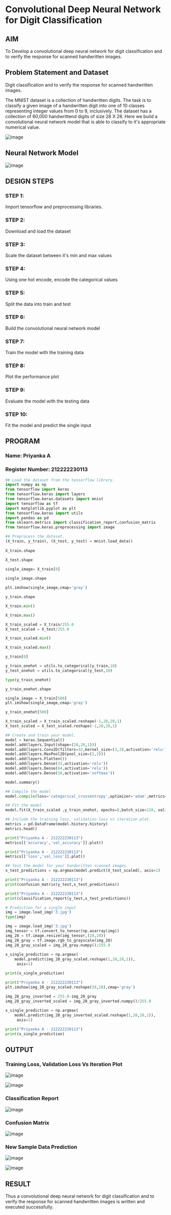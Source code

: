 # Convolutional Deep Neural Network for Digit Classification

## AIM

To Develop a convolutional deep neural network for digit classification and to verify the response for scanned handwritten images.

## Problem Statement and Dataset
Digit classification and to verify the response for scanned handwritten images.

The MNIST dataset is a collection of handwritten digits. The task is to classify a given image of a handwritten digit into one of 10 classes representing integer values from 0 to 9, inclusively. The dataset has a collection of 60,000 handwrittend digits of size 28 X 28. Here we build a convolutional neural network model that is able to classify to it's appropriate numerical value.

![image](https://github.com/PriyankaAnnadurai/mnist-classification/assets/118351569/39c33773-b4a5-43ae-a225-f60940e375bd)

## Neural Network Model

![image](https://github.com/PriyankaAnnadurai/mnist-classification/assets/118351569/9aeb627d-acdd-4007-98e1-12422f0264ef)


## DESIGN STEPS

### STEP 1:
Import tensorflow and preprocessing libraries.

### STEP 2:
Download and load the dataset

### STEP 3:
Scale the dataset between it's min and max values

### STEP 4:
Using one hot encode, encode the categorical values

### STEP 5:
Split the data into train and test

### STEP 6:
Build the convolutional neural network model

### STEP 7:
Train the model with the training data

### STEP 8:
Plot the performance plot

### STEP 9:
Evaluate the model with the testing data

### STEP 10:
Fit the model and predict the single input

## PROGRAM

### Name: Priyanka A
### Register Number: 212222230113

```python
## Load the dataset from the tensorflow library.
import numpy as np
from tensorflow import keras
from tensorflow.keras import layers
from tensorflow.keras.datasets import mnist
import tensorflow as tf
import matplotlib.pyplot as plt
from tensorflow.keras import utils
import pandas as pd
from sklearn.metrics import classification_report,confusion_matrix
from tensorflow.keras.preprocessing import image

## Preprocess the dataset.
(X_train, y_train), (X_test, y_test) = mnist.load_data()
     
X_train.shape

X_test.shape

single_image= X_train[0]
     
single_image.shape

plt.imshow(single_image,cmap='gray')

y_train.shape

X_train.min()

X_train.max()

X_train_scaled = X_train/255.0
X_test_scaled = X_test/255.0

X_train_scaled.min()

X_train_scaled.max()

y_train[0]

y_train_onehot = utils.to_categorical(y_train,10)
y_test_onehot = utils.to_categorical(y_test,10)

type(y_train_onehot)

y_train_onehot.shape

single_image = X_train[500]
plt.imshow(single_image,cmap='gray')

y_train_onehot[500]

X_train_scaled = X_train_scaled.reshape(-1,28,28,1)
X_test_scaled = X_test_scaled.reshape(-1,28,28,1)

## Create and train your model.
model = keras.Sequential()
model.add(layers.Input(shape=(28,28,1)))
model.add(layers.Conv2D(filters=32,kernel_size=(3,3),activation='relu'))
model.add(layers.MaxPool2D(pool_size=(2,2)))
model.add(layers.Flatten())
model.add(layers.Dense(32,activation='relu'))
model.add(layers.Dense(64,activation='relu'))
model.add(layers.Dense(10,activation='softmax'))

model.summary()

## Compile the model
model.compile(loss='categorical_crossentropy',optimizer='adam',metrics='accuracy')

## Fit the model    
model.fit(X_train_scaled ,y_train_onehot, epochs=8,batch_size=128, validation_data=(X_test_scaled,y_test_onehot))

## Include the training loss, validation loss vs iteration plot.
metrics = pd.DataFrame(model.history.history)
metrics.head()

print("Priyanka A - 212222230113")
metrics[['accuracy','val_accuracy']].plot()

print("Priyanka A - 212222230113")
metrics[['loss','val_loss']].plot()

## Test the model for your handwritten scanned images.
x_test_predictions = np.argmax(model.predict(X_test_scaled), axis=1)

print("Priyanka A - 212222230113")
print(confusion_matrix(y_test,x_test_predictions))

print("Priyanka A - 212222230113")
print(classification_report(y_test,x_test_predictions))

# Prediction for a single input
img = image.load_img('3.jpg')
type(img)

img = image.load_img('3.jpg')
img_tensor = tf.convert_to_tensor(np.asarray(img))
img_28 = tf.image.resize(img_tensor,(28,28))
img_28_gray = tf.image.rgb_to_grayscale(img_28)
img_28_gray_scaled = img_28_gray.numpy()/255.0
     
x_single_prediction = np.argmax(
    model.predict(img_28_gray_scaled.reshape(1,28,28,1)),
     axis=1)

print(x_single_prediction)

print("Priyanka A - 212222230113")
plt.imshow(img_28_gray_scaled.reshape(28,28),cmap='gray')

img_28_gray_inverted = 255.0-img_28_gray
img_28_gray_inverted_scaled = img_28_gray_inverted.numpy()/255.0
     
x_single_prediction = np.argmax(
    model.predict(img_28_gray_inverted_scaled.reshape(1,28,28,1)),
     axis=1)

print("Priyanka A - 212222230113")
print(x_single_prediction)
```

## OUTPUT

### Training Loss, Validation Loss Vs Iteration Plot

![image](https://github.com/PriyankaAnnadurai/mnist-classification/assets/118351569/339d3f3d-5b79-49b0-95b5-0d160530e607)

![image](https://github.com/PriyankaAnnadurai/mnist-classification/assets/118351569/fdf4cb72-ee4f-4baa-b142-c2b47b5376df)


### Classification Report

![image](https://github.com/PriyankaAnnadurai/mnist-classification/assets/118351569/3d76ec8a-e713-4582-ad15-ac293e9698fa)


### Confusion Matrix

![image](https://github.com/PriyankaAnnadurai/mnist-classification/assets/118351569/f6c86093-1d96-48d7-863e-4df382ee37e4)


### New Sample Data Prediction

![image](https://github.com/PriyankaAnnadurai/mnist-classification/assets/118351569/3e4675fb-ebe3-4e36-90ac-35aa00e51774)

![image](https://github.com/PriyankaAnnadurai/mnist-classification/assets/118351569/6338f066-452a-45d1-a85b-097fbc21dc60)

## RESULT
Thus a convolutional deep neural network for digit classification and to verify the response for scanned handwritten images is written and executed successfully.
